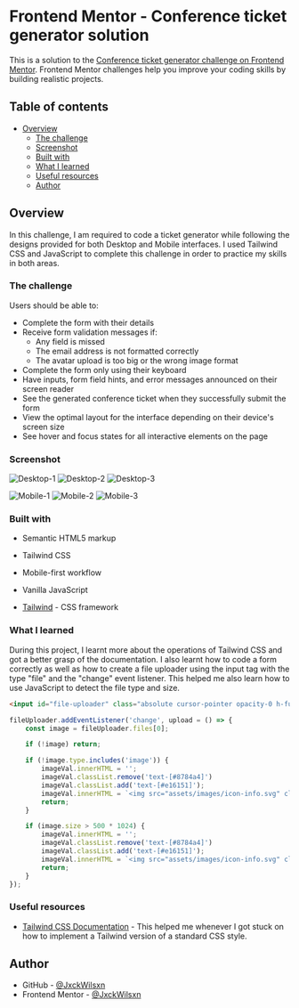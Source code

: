 # Frontend Mentor - Conference ticket generator solution

This is a solution to the [Conference ticket generator challenge on Frontend Mentor](https://www.frontendmentor.io/challenges/conference-ticket-generator-oq5gFIU12w). Frontend Mentor challenges help you improve your coding skills by building realistic projects. 

## Table of contents

- [Overview](#overview)
  - [The challenge](#the-challenge)
  - [Screenshot](#screenshot)
  <!-- - [Links](#links) -->
  <!-- - [My process](#my-process) -->
  - [Built with](#built-with)
  - [What I learned](#what-i-learned)
  - [Useful resources](#useful-resources)
  - [Author](#author)


## Overview

In this challenge, I am required to code a ticket generator while following the designs provided for both Desktop and Mobile interfaces. I used Tailwind CSS and JavaScript to complete this challenge in order to practice my skills in both areas.

### The challenge

Users should be able to:

- Complete the form with their details
- Receive form validation messages if:
  - Any field is missed
  - The email address is not formatted correctly
  - The avatar upload is too big or the wrong image format
- Complete the form only using their keyboard
- Have inputs, form field hints, and error messages announced on their screen reader
- See the generated conference ticket when they successfully submit the form
- View the optimal layout for the interface depending on their device's screen size
- See hover and focus states for all interactive elements on the page


### Screenshot

![Desktop-1](image-9.png)
![Desktop-2](image-7.png)
![Desktop-3](image-8.png)

![Mobile-1](image-4.png)
![Mobile-2](image-5.png)
![Mobile-3](image-6.png)

<!--
### Links

- Solution URL: [Add solution URL here](https://your-solution-url.com)
- Live Site URL: [Add live site URL here](https://your-live-site-url.com)

-->
<!-- ## My process -->


### Built with

- Semantic HTML5 markup
- Tailwind CSS
- Mobile-first workflow
- Vanilla JavaScript
  
- [Tailwind](https://tailwindcss.com/) - CSS framework


### What I learned

During this project, I learnt more about the operations of Tailwind CSS and got a better grasp of the documentation. I also learnt how to code a form correctly as well as how to create a file uploader using the input tag with the type "file" and the "change" event listener. This helped me also learn how to use JavaScript to detect the file type and size.

```html
<input id="file-uploader" class="absolute cursor-pointer opacity-0 h-full w-full top-0 left-0" type="file" accept="image/*"/>
```

```js (shortened version)
fileUploader.addEventListener('change', upload = () => {
    const image = fileUploader.files[0];

    if (!image) return;

    if (!image.type.includes('image')) {
        imageVal.innerHTML = '';
        imageVal.classList.remove('text-[#8784a4]')
        imageVal.classList.add('text-[#e16151]');
        imageVal.innerHTML = `<img src="assets/images/icon-info.svg" class="mr-2" alt="info icon">Please upload a valid image file.`
        return;
    }

    if (image.size > 500 * 1024) {
        imageVal.innerHTML = '';
        imageVal.classList.remove('text-[#8784a4]')
        imageVal.classList.add('text-[#e16151]');
        imageVal.innerHTML = `<img src="assets/images/icon-info.svg" class="mr-2" alt="info icon">File too large. Please upload a photo under 500KB.`
        return;
    }
});
```


### Useful resources

- [Tailwind CSS Documentation](https://tailwindcss.com/) - This helped me whenever I got stuck on how to implement a Tailwind version of a standard CSS style.


## Author

- GitHub - [@JxckWilsxn](https://github.com/JxckWilsxn)
- Frontend Mentor - [@JxckWilsxn](https://www.frontendmentor.io/profile/JxckWilsxn)
